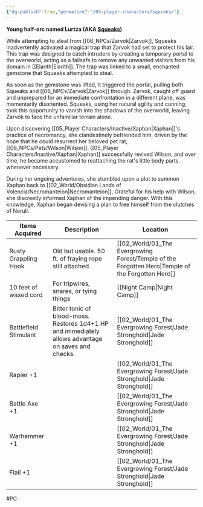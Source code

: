 ```yaml
---
{"dg-publish":true,"permalink":"/05-player-characters/squeaks/"}
---
```



**Young half-orc named Lurtza (AKA [Squeaks](https://www.dndbeyond.com/characters/87773447))**

While attempting to steal from [[06_NPCs/Zarvok\|Zarvok]], Squeaks inadvertently activated a magical trap that Zarvok had set to protect his lair. This trap was designed to catch intruders by creating a temporary portal to the overworld, acting as a failsafe to remove any unwanted visitors from his domain in [[Elarith\|Elarith]]. The trap was linked to a small, enchanted gemstone that Squeaks attempted to steal.

As soon as the gemstone was lifted, it triggered the portal, pulling both Squeaks and [[06_NPCs/Zarvok\|Zarvok]] through. Zarvok, caught off guard and unprepared for an immediate confrontation in a different plane, was momentarily disoriented. Squeaks, using her natural agility and cunning, took this opportunity to vanish into the shadows of the overworld, leaving Zarvok to face the unfamiliar terrain alone.

Upon discovering [[05_Player Characters/Inactive/Xaphan\|Xaphan]]'s practice of necromancy, she clandestinely befriended him, driven by the hope that he could resurrect her beloved pet rat, [[06_NPCs/Pets/Wilson\|Wilson]]. [[05_Player Characters/Inactive/Xaphan\|Xaphan]] successfully revived Wilson, and over time, he became accustomed to reattaching the rat's little body parts whenever necessary. 

During her ongoing adventures, she stumbled upon a plot to summon Xaphan back to [[02_World/Obsidian Lands of Volencia/Necromanteion\|Necromanteion]]. Grateful for his help with Wilson, she discreetly informed Xaphan of the impending danger. With this knowledge, Xaphan began devising a plan to free himself from the clutches of Nerull.


| Items Acquired        | Description                                                                                         | Location                         |
| --------------------- | --------------------------------------------------------------------------------------------------- | -------------------------------- |
| Rusty Grappling Hook  | Old but usable. 50 ft. of fraying rope still attached.                                              | [[02_World/01_The Evergrowing Forest/Temple of the Forgotten Hero\|Temple of the Forgotten Hero]] |
| 10 feet of waxed cord | For tripwires, snares, or tying things                                                              | [[Night Camp\|Night Camp]]                   |
| Battlefield Stimulant | Bitter tonic of blood-moss. Restores 1d4+1 HP and immediately allows advantage on saves and checks. | [[02_World/01_The Evergrowing Forest/Jade Stronghold\|Jade Stronghold]]              |
| Rapier +1             |                                                                                                     | [[02_World/01_The Evergrowing Forest/Jade Stronghold\|Jade Stronghold]]              |
| Battle Axe +1         |                                                                                                     | [[02_World/01_The Evergrowing Forest/Jade Stronghold\|Jade Stronghold]]              |
| Warhammer +1          |                                                                                                     | [[02_World/01_The Evergrowing Forest/Jade Stronghold\|Jade Stronghold]]              |
| Flail +1              |                                                                                                     | [[02_World/01_The Evergrowing Forest/Jade Stronghold\|Jade Stronghold]]              |



#PC
